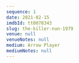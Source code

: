 ```yaml
---
sequence: 1
date: 2021-02-15
imdbId: tt0078343
slug: the-killer-nun-1979
venue: null
venueNotes: null
medium: Arrow Player
mediumNotes: null
---
```


